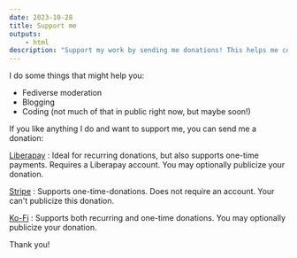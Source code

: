 ```yaml
---
date: 2023-10-28
title: Support me
outputs:
    - html
description: "Support my work by sending me donations! This helps me continue Fediverse moderation, blogging, and coding."
---
```

I do some things that might help you:

- Fediverse moderation
- Blogging
- Coding (not much of that in public right now, but maybe soon!)

If you like anything I do and want to support me, you can send me a donation:


[Liberapay](https://liberapay.com/Seirdy/donate "{rel='me'}")
: Ideal for recurring donations, but also supports one-time payments. Requires a Liberapay account. You may optionally publicize your donation.

[Stripe](https://buy.stripe.com/dR65nv5BWg3icq46oo "{rel='me'}")
: Supports one-time-donations. Does not require an account. Your can't publicize this donation.

[Ko-Fi](https://ko-fi.com/Seirdy "{rel='me'}")
: Supports both recurring and one-time donations. You may optionally publicize your donation.

Thank you!

